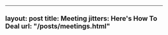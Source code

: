 
---
layout:       post
title:        Meeting jitters: Here's How To Deal
url:          "/posts/meetings.html"
---
            